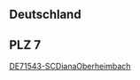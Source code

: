 ## Deutschland

## PLZ 7

[DE71543-SCDianaOberheimbach](https://raw.githubusercontent.com/dsasp/Easy3DScoreSupport/main/coursedata/DE71543-e3ds_SCDianaOberheimbach.json)

